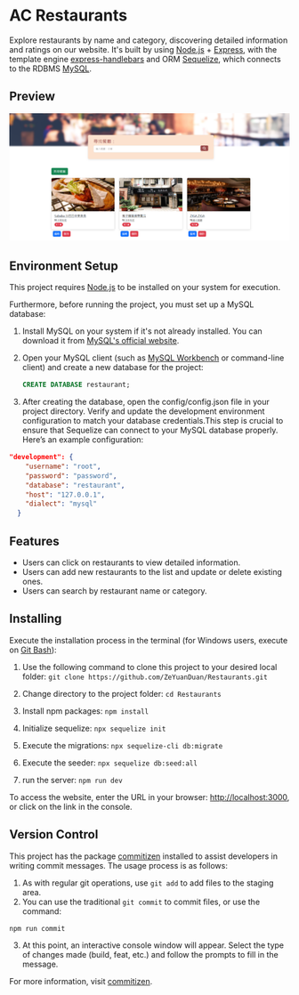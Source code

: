 # AC Restaurants

Explore restaurants by name and category, discovering detailed information and ratings on our website. It's built by using [Node.js](https://nodejs.org/en) + [Express](https://www.npmjs.com/package/express), with the template engine [express-handlebars](https://www.npmjs.com/package/express-handlebars) and ORM [Sequelize](https://www.npmjs.com/package/sequelize), which connects to the RDBMS [MySQL](https://www.mysql.com/).

## Preview

![website preview](./image/website-repview-CRUD.png)

## Environment Setup

This project requires [Node.js](https://nodejs.org/en) to be installed on your system for execution.

Furthermore, before running the project, you must set up a MySQL database:

1. Install MySQL on your system if it's not already installed. You can download it from [MySQL's official website](https://www.mysql.com/downloads/).

2. Open your MySQL client (such as [MySQL Workbench](https://dev.mysql.com/downloads/workbench/) or command-line client) and create a new database for the project:

   ```sql
   CREATE DATABASE restaurant;
   ```

3. After creating the database, open the config/config.json file in your project directory. Verify and update the development environment configuration to match your database credentials.This step is crucial to ensure that Sequelize can connect to your MySQL database properly. Here’s an example configuration:

```json
"development": {
    "username": "root",
    "password": "password",
    "database": "restaurant",
    "host": "127.0.0.1",
    "dialect": "mysql"
  }
```

## Features

- Users can click on restaurants to view detailed information.
- Users can add new restaurants to the list and update or delete existing ones.
- Users can search by restaurant name or category.

## Installing

Execute the installation process in the terminal (for Windows users, execute on [Git Bash](https://gitforwindows.org/)):

1. Use the following command to clone this project to your desired local folder: `git clone https://github.com/ZeYuanDuan/Restaurants.git`

2. Change directory to the project folder: `cd Restaurants`

3. Install npm packages: `npm install`

4. Initialize sequelize: `npx sequelize init`

5. Execute the migrations: `npx sequelize-cli db:migrate`

6. Execute the seeder: `npx sequelize db:seed:all`

7. run the server: `npm run dev`

To access the website, enter the URL in your browser: [http://localhost:3000](http://localhost:3000), or click on the link in the console.

## Version Control

This project has the package [commitizen](https://www.npmjs.com/package/commitizen) installed to assist developers in writing commit messages. The usage process is as follows:

1. As with regular git operations, use `git add` to add files to the staging area.
2. You can use the traditional `git commit` to commit files, or use the command:

```
npm run commit
```

3. At this point, an interactive console window will appear. Select the type of changes made (build, feat, etc.) and follow the prompts to fill in the message.

For more information, visit [commitizen](https://www.npmjs.com/package/commitizen).
